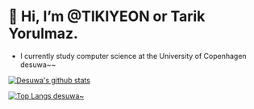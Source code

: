 # 👋 Hi, I’m @TIKIYEON or Tarik Yorulmaz.
- I currently study computer science at the University of Copenhagen desuwa~~

[![Desuwa's github stats](https://github-readme-stats.vercel.app/api?username=tikiyeon&count_private=true&show_icons=true)](https://github.com/TIKIYEON)

[![Top Langs desuwa~](https://github-readme-stats.vercel.app/api/top-langs/?username=tikiyeon&hide=php)](https://github.com/TIKIYEON)

<!---
TIKIYEON/TIKIYEON is a ✨ special ✨ repository because its `README.md` (this file) appears on your GitHub profile.
You can click the Preview link to take a look at your changes.
--->
